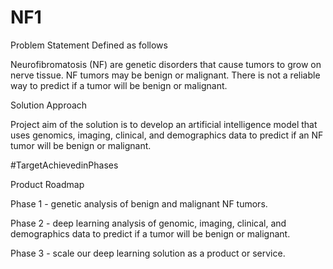 # NF1

Problem Statement Defined as follows

Neurofibromatosis (NF) are genetic disorders that cause tumors to grow on nerve tissue. NF tumors may be benign or malignant. There is not a reliable way to predict if a tumor will be benign or malignant.


Solution Approach

Project aim of the solution is to develop an artificial intelligence model that uses genomics, imaging, clinical, and demographics data to predict if an NF tumor will be benign or malignant.

#TargetAchievedinPhases

Product Roadmap

Phase 1 - genetic analysis of benign and malignant NF tumors.

Phase 2 - deep learning analysis of genomic, imaging, clinical, and demographics data to predict if a tumor will be benign or malignant.

Phase 3 - scale our deep learning solution as a product or service.
